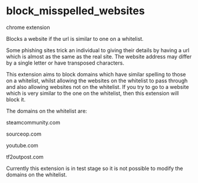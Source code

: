 block_misspelled_websites
=========================

chrome extension

Blocks a website if the url is similar to one on a whitelist.

Some phishing sites trick an individual to giving their details by having a url which is almost as the same as the real site. The website address may differ by a single letter or have transposed characters.

This extension aims to block domains which have similar spelling to those on a whitelist, whilst allowing the websites on the whitelist to pass through and also allowing websites not on the whitelist. If you try to go to a website which is very similar to the one on the whitelist, then this extension will block it.

The domains on the whitelist are:

steamcommunity.com

sourceop.com

youtube.com

tf2outpost.com

Currently this extension is in test stage so it is not possible to modify the domains on the whitelist.
